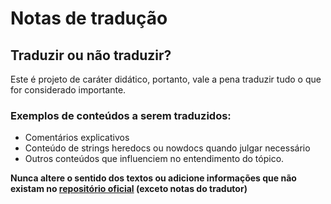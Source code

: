 # Notas de tradução

## Traduzir ou não traduzir?

Este é projeto de caráter didático, portanto, vale a pena traduzir tudo o que for considerado importante.

### Exemplos de conteúdos a serem traduzidos:
* Comentários explicativos
* Conteúdo de strings heredocs ou nowdocs quando julgar necessário
* Outros conteúdos que influenciem no entendimento do tópico.

**Nunca altere o sentido dos textos ou adicione informações que não existam no [repositório oficial](https://github.com/codeguy/php-the-right-way) (exceto notas do tradutor)**
